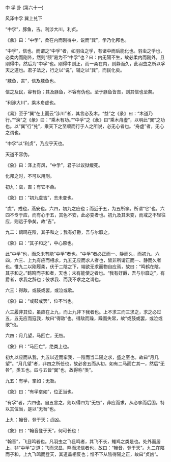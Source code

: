 中 孚 卦 (第六十一)

风泽中孚 巽上兑下

“中孚”，豚鱼，吉。利涉大川，利贞。

《彖》曰：“中孚”，柔在内而刚得中，说而“巽”，孚乃化邦也。

“中孚”，信也。而谓之“中孚”者，如羽虫之孚，有诸中而后能化也。羽虫之孚也，必柔内而刚外，然则“颐”曷为不“中孚”也？曰：内无陽不生，故必柔内而刚外，且刚得中，然后为“中孚”也。刚得中则正，而一柔在内，则静而久，此羽虫之所以孚天之道也。君子法之，行之以“说”，辅之以“巽”，而民化矣。

“豚鱼，吉”，信及豚鱼也。

信之及民，容有伪；其及豚鱼，不容有伪也。至于豚鱼皆吉，则其信也至矣。

“利涉大川”，乘木舟虚也。

《易》至于“巽”在上而云“涉川”者，其言必及木。“益”之《彖》曰：“木道乃行。”“涣”之《彖》曰：“乘木有功。”“中孚”之《彖》曰“乘木舟虚”，以明此“巽”之功也。以“巽”行“兑”，乘天下之至顺而行于人之所说，必无心者也。“舟虚”者，无心之谓也。

“中孚”以“利贞”，乃应乎天也。

天道不容伪。

《象》曰：泽上有风，“中孚”，君子以议狱缓死。

化邦之时，不可以用刑。

初九：虞，吉；有它不燕。

《象》曰：“初九虞吉”，志未变也。

“虞”，戒也，燕安也。六四，初九之应也；而近于五，为五所挛。所谓“它”也，六四不专于应，而有心于五，其色不安，此必变者也。初九及其未变，而戒之不轻往应，则远于争矣，故“吉”。

九二：鹤鸣在陰，其子和之；我有好爵，吾与尔靡之。

《象》曰：“其子和之”，中心原也。

此“中孚”也，而爻未有能“中孚”者也。“中孚”者必正而一、静而久，而初九、六四，六三、上九有应而相求，九五无应而求人者也，皆非所谓正而一、静而久者也。惟九二以刚履柔，伏于二陰之下，端欲无求而物自应焉，故曰：“鸣鹤在陰，其子和之。”鹤鸣而子和者，天也；未有能使之者也。“我有好爵，吾与尔靡之”，有爵者，求我之辞也；彼求我、而我不求之之谓也。

六三：得敌，或鼓或罢，或泣或歌。

《象》曰：“或鼓或罢”，位不当也。

六三履非其位，虽应在上九，而上九非下我者也。上不求三而三求之，求之必过五，五无应而寇我，故曰“得敌”也。得敌而躁，躁而失常，故“或鼓或罢，或泣或歌”也。

六四：月几望，马匹亡，无咎。

《象》曰：“马匹亡”，绝类上也。

初九以应而从我，九五以近而挛我，一陰而当二陽之求，盛之至也。故曰“月几望”。“月几望”者，非四之所任也，故必舍五而从初。如有二马而亡其一，然后“无咎”，类五也。四与五皆“巽”也，故得称“类”。

九五：有孚，挛如；无咎。

《象》曰：“有孚挛如”，位正当也。

“有孚”者，六四也。自五言之，则以得四为“无咎”，非应而求，从必挛而后固。特以其位当，是以“无咎”也。

上九：翰音，登于天；贞凶。

《象》曰：“翰音登于天”，何可长也！

“翰音”，飞且鸣者也。凡羽虫之飞且鸣者，其飞不长，雉鸡之类是也。处外而居上，非“中孚”之道；飞而求显、鸣而求信者也，故曰：“翰音，登于天”。九二在陰而子和，上九飞鸣而登天，其道盖相反也；惟不下从陰得陽之正，故曰“贞凶”。

